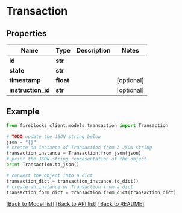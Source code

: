 # Transaction


## Properties
Name | Type | Description | Notes
------------ | ------------- | ------------- | -------------
**id** | **str** |  | 
**state** | **str** |  | 
**timestamp** | **float** |  | [optional] 
**instruction_id** | **str** |  | [optional] 

## Example

```python
from fireblocks_client.models.transaction import Transaction

# TODO update the JSON string below
json = "{}"
# create an instance of Transaction from a JSON string
transaction_instance = Transaction.from_json(json)
# print the JSON string representation of the object
print Transaction.to_json()

# convert the object into a dict
transaction_dict = transaction_instance.to_dict()
# create an instance of Transaction from a dict
transaction_form_dict = transaction.from_dict(transaction_dict)
```
[[Back to Model list]](../README.md#documentation-for-models) [[Back to API list]](../README.md#documentation-for-api-endpoints) [[Back to README]](../README.md)


